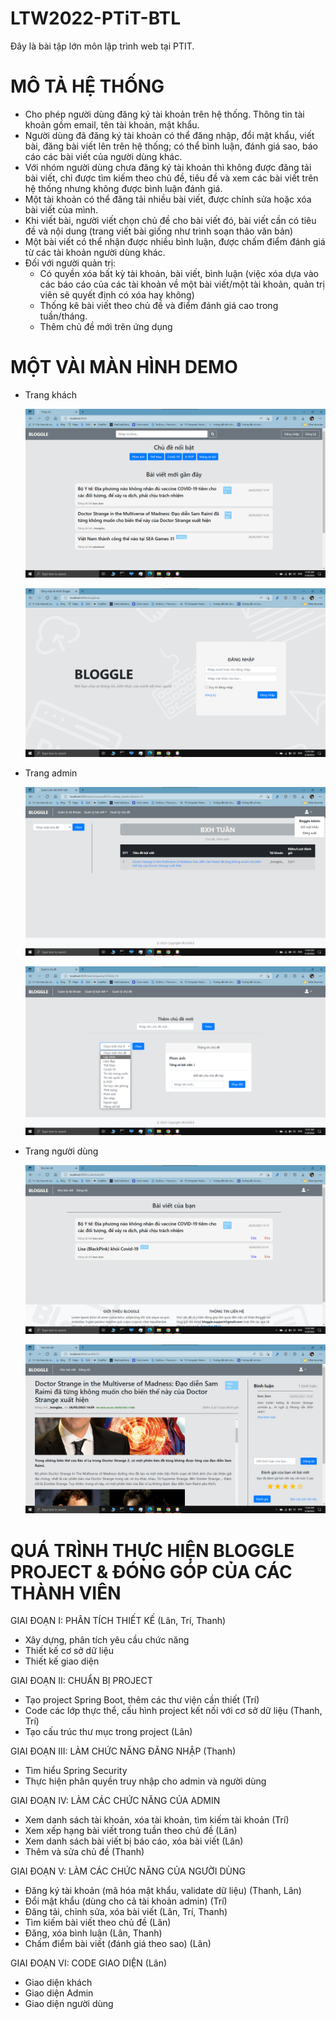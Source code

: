 # LTW2022-PTiT-BTL
Đây là bài tập lớn môn lập trình web tại PTIT.

# MÔ TẢ HỆ THỐNG
- Cho phép người dùng đăng ký tài khoản trên hệ thống. Thông tin tài khoản gồm email, tên tài khoản, mật khẩu.
- Người dùng đã đăng ký tài khoản có thể đăng nhập, đổi mật khẩu, viết bài, đăng bài viết lên trên hệ thống; có thể bình luận, đánh giá sao, báo cáo các bài viết của người dùng khác.
- Với nhóm người dùng chưa đăng ký tài khoản thì không được đăng tải bài viết, chỉ được tìm kiếm theo chủ đề, tiêu đề và xem các bài viết trên hệ thống nhưng không được bình luận đánh giá.
- Một tài khoản có thể đăng tải nhiều bài viết, được chỉnh sửa hoặc xóa bài viết của mình.
- Khi viết bài, người viết chọn chủ đề cho bài viết đó, bài viết cần có tiêu đề và nội dung (trang viết bài giống như trình soạn thảo văn bản)
- Một bài viết có thể nhận được nhiều bình luận, được chấm điểm đánh giá từ các tài khoản người dùng khác.
- Đối với người quản trị:
  - Có quyền xóa bất kỳ tài khoản, bài viết, bình luận (việc xóa dựa vào các báo cáo của các tài khoản về một bài viết/một tài khoản, quản trị viên sẽ quyết định có xóa hay không)
  - Thống kê bài viết theo chủ đề và điểm đánh giá cao trong tuần/tháng.
  - Thêm chủ đề mới trên ứng dụng

# MỘT VÀI MÀN HÌNH DEMO
- Trang khách

  ![alt text](https://github.com/TrongLan/LTW2022-PTiT-BTL/blob/master/BloggleScreenshort/visitor-page(1).png?raw=true)
  
  ![alt text](https://github.com/TrongLan/LTW2022-PTiT-BTL/blob/master/BloggleScreenshort/visitor-page(2).png?raw=true)
  
- Trang admin
  
  ![alt text](https://github.com/TrongLan/LTW2022-PTiT-BTL/blob/master/BloggleScreenshort/admin-page(1).png?raw=true)
  
  ![alt text](https://github.com/TrongLan/LTW2022-PTiT-BTL/blob/master/BloggleScreenshort/admin-page(2).png?raw=true)
  
- Trang người dùng
  
  ![alt text](https://github.com/TrongLan/LTW2022-PTiT-BTL/blob/master/BloggleScreenshort/user-page(1).png?raw=true)
  
  ![alt text](https://github.com/TrongLan/LTW2022-PTiT-BTL/blob/master/BloggleScreenshort/user-page(2).png?raw=true)

# QUÁ TRÌNH THỰC HIỆN BLOGGLE PROJECT & ĐÓNG GÓP CỦA CÁC THÀNH VIÊN
GIAI ĐOẠN I: PHÂN TÍCH THIẾT KẾ (Lân, Trí, Thanh)
- Xây dựng, phân tích yêu cầu chức năng
- Thiết kế cơ sở dữ liệu
- Thiết kế giao diện

GIAI ĐOẠN II: CHUẨN BỊ PROJECT
- Tạo project Spring Boot, thêm các thư viện cần thiết (Trí)
- Code các lớp thực thể, cấu hình project kết nối với cơ sở dữ liệu (Thanh, Trí)
- Tạo cấu trúc thư mục trong project (Lân)

GIAI ĐOẠN III: LÀM CHỨC NĂNG ĐĂNG NHẬP (Thanh)
- Tìm hiểu Spring Security
- Thực hiện phân quyền truy nhập cho admin và người dùng

GIAI ĐOẠN IV: LÀM CÁC CHỨC NĂNG CỦA ADMIN
- Xem danh sách tài khoản, xóa tài khoản, tìm kiếm tài khoản (Trí)
- Xem xếp hạng bài viết trong tuần theo chủ đề (Lân)
- Xem danh sách bài viết bị báo cáo, xóa bài viết (Lân)
- Thêm và sửa chủ đề (Thanh)

GIAI ĐOẠN V: LÀM CÁC CHỨC NĂNG CỦA NGƯỜI DÙNG
- Đăng ký tài khoản (mã hóa mật khẩu, validate dữ liệu) (Thanh, Lân)
- Đổi mật khẩu (dùng cho cả tài khoản admin) (Trí)
- Đăng tải, chỉnh sửa, xóa bài viết (Lân, Trí, Thanh)
- Tìm kiếm bài viết theo chủ đề (Lân)
- Đăng, xóa bình luận (Lân, Thanh)
- Chấm điểm bài viết (đánh giá theo sao) (Lân)

GIAI ĐOẠN VI: CODE GIAO DIỆN (Lân)
- Giao diện khách
- Giao diện Admin
- Giao diện người dùng
